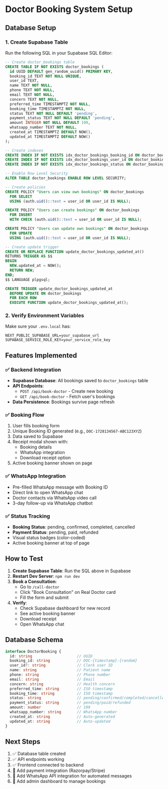 # Doctor Booking System Setup

## Database Setup

### 1. Create Supabase Table

Run the following SQL in your Supabase SQL Editor:

```sql
-- Create doctor_bookings table
CREATE TABLE IF NOT EXISTS doctor_bookings (
  id UUID DEFAULT gen_random_uuid() PRIMARY KEY,
  booking_id TEXT NOT NULL UNIQUE,
  user_id TEXT,
  name TEXT NOT NULL,
  phone TEXT NOT NULL,
  email TEXT NOT NULL,
  concern TEXT NOT NULL,
  preferred_time TIMESTAMPTZ NOT NULL,
  booking_time TIMESTAMPTZ NOT NULL,
  status TEXT NOT NULL DEFAULT 'pending',
  payment_status TEXT NOT NULL DEFAULT 'pending',
  amount INTEGER NOT NULL DEFAULT 199,
  whatsapp_number TEXT NOT NULL,
  created_at TIMESTAMPTZ DEFAULT NOW(),
  updated_at TIMESTAMPTZ DEFAULT NOW()
);

-- Create indexes
CREATE INDEX IF NOT EXISTS idx_doctor_bookings_booking_id ON doctor_bookings(booking_id);
CREATE INDEX IF NOT EXISTS idx_doctor_bookings_user_id ON doctor_bookings(user_id);
CREATE INDEX IF NOT EXISTS idx_doctor_bookings_status ON doctor_bookings(status);

-- Enable Row Level Security
ALTER TABLE doctor_bookings ENABLE ROW LEVEL SECURITY;

-- Create policies
CREATE POLICY "Users can view own bookings" ON doctor_bookings
  FOR SELECT
  USING (auth.uid()::text = user_id OR user_id IS NULL);

CREATE POLICY "Users can create bookings" ON doctor_bookings
  FOR INSERT
  WITH CHECK (auth.uid()::text = user_id OR user_id IS NULL);

CREATE POLICY "Users can update own bookings" ON doctor_bookings
  FOR UPDATE
  USING (auth.uid()::text = user_id OR user_id IS NULL);

-- Create update trigger
CREATE OR REPLACE FUNCTION update_doctor_bookings_updated_at()
RETURNS TRIGGER AS $$
BEGIN
  NEW.updated_at = NOW();
  RETURN NEW;
END;
$$ LANGUAGE plpgsql;

CREATE TRIGGER update_doctor_bookings_updated_at
  BEFORE UPDATE ON doctor_bookings
  FOR EACH ROW
  EXECUTE FUNCTION update_doctor_bookings_updated_at();
```

### 2. Verify Environment Variables

Make sure your `.env.local` has:

```env
NEXT_PUBLIC_SUPABASE_URL=your_supabase_url
SUPABASE_SERVICE_ROLE_KEY=your_service_role_key
```

## Features Implemented

### ✅ Backend Integration
- **Supabase Database**: All bookings saved to `doctor_bookings` table
- **API Endpoints**:
  - `POST /api/book-doctor` - Create new booking
  - `GET /api/book-doctor` - Fetch user's bookings
- **Data Persistence**: Bookings survive page refresh

### ✅ Booking Flow
1. User fills booking form
2. Unique Booking ID generated (e.g., `DOC-1728134567-ABC123XYZ`)
3. Data saved to Supabase
4. Receipt modal shown with:
   - Booking details
   - WhatsApp integration
   - Download receipt option
5. Active booking banner shown on page

### ✅ WhatsApp Integration
- Pre-filled WhatsApp message with Booking ID
- Direct link to open WhatsApp chat
- Doctor contacts via WhatsApp video call
- 3-day follow-up via WhatsApp chatbot

### ✅ Status Tracking
- **Booking Status**: pending, confirmed, completed, cancelled
- **Payment Status**: pending, paid, refunded
- Visual status badges (color-coded)
- Active booking banner at top of page

## How to Test

1. **Create Supabase Table**: Run the SQL above in Supabase
2. **Restart Dev Server**: `npm run dev`
3. **Book a Consultation**:
   - Go to `/call-doctor`
   - Click "Book Consultation" on Real Doctor card
   - Fill the form and submit
4. **Verify**:
   - Check Supabase dashboard for new record
   - See active booking banner
   - Download receipt
   - Open WhatsApp chat

## Database Schema

```typescript
interface DoctorBooking {
  id: string                    // UUID
  booking_id: string            // DOC-{timestamp}-{random}
  user_id?: string              // Clerk user ID
  name: string                  // Patient name
  phone: string                 // Phone number
  email: string                 // Email
  concern: string               // Health concern
  preferred_time: string        // ISO timestamp
  booking_time: string          // ISO timestamp
  status: string                // pending/confirmed/completed/cancelled
  payment_status: string        // pending/paid/refunded
  amount: number                // 199
  whatsapp_number: string       // WhatsApp number
  created_at: string            // Auto-generated
  updated_at: string            // Auto-updated
}
```

## Next Steps

1. ✅ Database table created
2. ✅ API endpoints working
3. ✅ Frontend connected to backend
4. 🔄 Add payment integration (Razorpay/Stripe)
5. 🔄 Add WhatsApp API integration for automated messages
6. 🔄 Add admin dashboard to manage bookings
